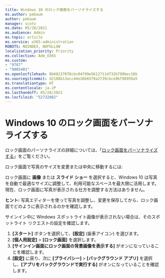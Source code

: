 ```yaml
---
title: Windows 10 のロック画面をパーソナライズする
ms.author: pebaum
author: pebaum
manager: scotv
ms.date: 05/28/2021
ms.audience: Admin
ms.topic: article
ms.service: o365-administration
ROBOTS: NOINDEX, NOFOLLOW
localization_priority: Priority
ms.collection: Adm_O365
ms.custom:
- "9787"
- "9005401"
ms.openlocfilehash: 8b68237078cbc04f99e5612711d732b798bec16b
ms.sourcegitcommit: d2108b13acc44e26b65f9a2739cbce9bf98959a5
ms.translationtype: HT
ms.contentlocale: ja-JP
ms.lasthandoff: 05/28/2021
ms.locfileid: "52732082"
---
```

# <a name="personalize-your-lock-screen-in-windows-10"></a>Windows 10 のロック画面をパーソナライズする

ロック画面のパーソナライズの詳細については、「[ロック画面をパーソナライズする](https://support.microsoft.com/windows/personalize-your-lock-screen-81dab9b0-35cf-887c-84a0-6de8ef72bea0)」をご覧ください。

ロック画面で写真のサイズを変更または中央に移動するには:

ロック画面に **画像** または **スライド ショー** を選択すると、Windows 10 は写真を自動で最適なサイズに調整して、利用可能なスペースを最大限に活用します。 現在、ロック画面に写真が表示される仕方を調整する方法はありません。

**ヒント:** 写真エディターを使って写真を調整し、変更を保存してから、ロック画面でどのように表示されるのかを確認します。

サインイン中に Windows スポットライト画像が表示されない場合は、そのスポットライト リクエストの設定を確認します。 

1. **[スタート]** ボタンを選択して、**[設定]** (歯車アイコン) を選びます。
1. **[個人用設定]** > **[ロック画面]** を選択します。
1. **[サインイン画面にロック画面の背景画像を表示する]** がオンになっていることを確認します。
1. **[設定]** に戻り、次に **[プライバシー]** > **[バックグラウンド アプリ]** を選択し、**[アプリをバックグラウンドで実行する]** がオンになっていることを確認します。
